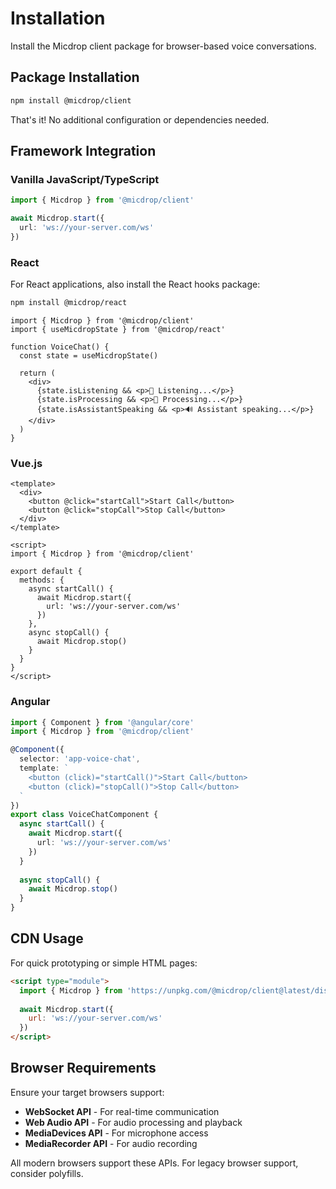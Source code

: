 # Installation

Install the Micdrop client package for browser-based voice conversations.

## Package Installation

```bash
npm install @micdrop/client
```

That's it! No additional configuration or dependencies needed.

## Framework Integration

### Vanilla JavaScript/TypeScript

```typescript
import { Micdrop } from '@micdrop/client'

await Micdrop.start({
  url: 'ws://your-server.com/ws'
})
```

### React

For React applications, also install the React hooks package:

```bash
npm install @micdrop/react
```

```tsx
import { Micdrop } from '@micdrop/client'
import { useMicdropState } from '@micdrop/react'

function VoiceChat() {
  const state = useMicdropState()
  
  return (
    <div>
      {state.isListening && <p>🎤 Listening...</p>}
      {state.isProcessing && <p>🤔 Processing...</p>}
      {state.isAssistantSpeaking && <p>🔊 Assistant speaking...</p>}
    </div>
  )
}
```

### Vue.js

```vue
<template>
  <div>
    <button @click="startCall">Start Call</button>
    <button @click="stopCall">Stop Call</button>
  </div>
</template>

<script>
import { Micdrop } from '@micdrop/client'

export default {
  methods: {
    async startCall() {
      await Micdrop.start({
        url: 'ws://your-server.com/ws'
      })
    },
    async stopCall() {
      await Micdrop.stop()
    }
  }
}
</script>
```

### Angular

```typescript
import { Component } from '@angular/core'
import { Micdrop } from '@micdrop/client'

@Component({
  selector: 'app-voice-chat',
  template: `
    <button (click)="startCall()">Start Call</button>
    <button (click)="stopCall()">Stop Call</button>
  `
})
export class VoiceChatComponent {
  async startCall() {
    await Micdrop.start({
      url: 'ws://your-server.com/ws'
    })
  }
  
  async stopCall() {
    await Micdrop.stop()
  }
}
```

## CDN Usage

For quick prototyping or simple HTML pages:

```html
<script type="module">
  import { Micdrop } from 'https://unpkg.com/@micdrop/client@latest/dist/index.js'
  
  await Micdrop.start({
    url: 'ws://your-server.com/ws'
  })
</script>
```

## Browser Requirements

Ensure your target browsers support:

- **WebSocket API** - For real-time communication
- **Web Audio API** - For audio processing and playback  
- **MediaDevices API** - For microphone access
- **MediaRecorder API** - For audio recording

All modern browsers support these APIs. For legacy browser support, consider polyfills.